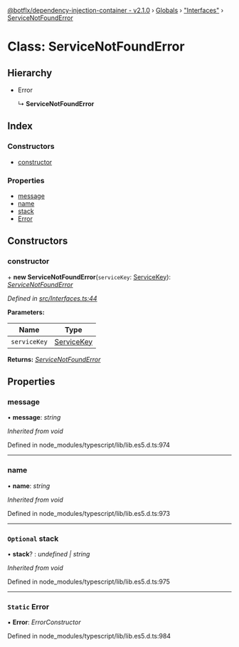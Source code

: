 [@botflx/dependency-injection-container - v2.1.0](../README.md) › [Globals](../globals.md) › ["Interfaces"](../modules/_interfaces_.md) › [ServiceNotFoundError](_interfaces_.servicenotfounderror.md)

# Class: ServiceNotFoundError

## Hierarchy

* Error

  ↳ **ServiceNotFoundError**

## Index

### Constructors

* [constructor](_interfaces_.servicenotfounderror.md#constructor)

### Properties

* [message](_interfaces_.servicenotfounderror.md#message)
* [name](_interfaces_.servicenotfounderror.md#name)
* [stack](_interfaces_.servicenotfounderror.md#optional-stack)
* [Error](_interfaces_.servicenotfounderror.md#static-error)

## Constructors

###  constructor

\+ **new ServiceNotFoundError**(`serviceKey`: [ServiceKey](../modules/_interfaces_.md#servicekey)): *[ServiceNotFoundError](_interfaces_.servicenotfounderror.md)*

*Defined in [src/Interfaces.ts:44](https://github.com/botflux/dependency-injection-container/blob/e8a6c87/packages/DIContainer/src/Interfaces.ts#L44)*

**Parameters:**

Name | Type |
------ | ------ |
`serviceKey` | [ServiceKey](../modules/_interfaces_.md#servicekey) |

**Returns:** *[ServiceNotFoundError](_interfaces_.servicenotfounderror.md)*

## Properties

###  message

• **message**: *string*

*Inherited from void*

Defined in node_modules/typescript/lib/lib.es5.d.ts:974

___

###  name

• **name**: *string*

*Inherited from void*

Defined in node_modules/typescript/lib/lib.es5.d.ts:973

___

### `Optional` stack

• **stack**? : *undefined | string*

*Inherited from void*

Defined in node_modules/typescript/lib/lib.es5.d.ts:975

___

### `Static` Error

▪ **Error**: *ErrorConstructor*

Defined in node_modules/typescript/lib/lib.es5.d.ts:984

